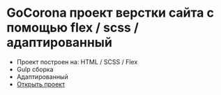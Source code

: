 # GoCorona проект верстки сайта с помощью flex / scss / адаптированный
- Проект построен на: HTML / SCSS / Flex
- Gulp сборка
- Адаптированный
- [Открыть проект](https://mrsergpron.github.io/gocorona/)
